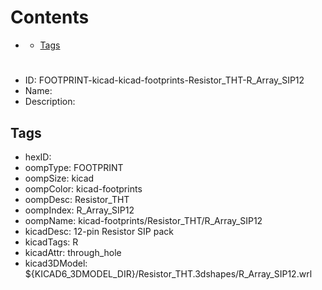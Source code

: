 



Contents
========

* [](#)
	* [Tags](#tags)

# 

- ID: FOOTPRINT-kicad-kicad-footprints-Resistor_THT-R_Array_SIP12
- Name: 
- Description: 

## Tags

- hexID: 
- oompType: FOOTPRINT
- oompSize: kicad
- oompColor: kicad-footprints
- oompDesc: Resistor_THT
- oompIndex: R_Array_SIP12
- oompName: kicad-footprints/Resistor_THT/R_Array_SIP12
- kicadDesc: 12-pin Resistor SIP pack
- kicadTags: R
- kicadAttr: through_hole
- kicad3DModel: ${KICAD6_3DMODEL_DIR}/Resistor_THT.3dshapes/R_Array_SIP12.wrl
